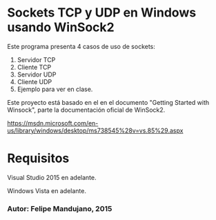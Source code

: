# Sockets TCP y UDP en Windows usando WinSock2

Este programa presenta 4 casos de uso de sockets:

1. Servidor TCP
2. Cliente TCP
3. Servidor UDP
4. Cliente UDP
5. Ejemplo para ver en clase.


Este proyecto está basado en el en el documento "Getting Started with Winsock", parte la documentación oficial de WinSock2.

https://msdn.microsoft.com/en-us/library/windows/desktop/ms738545%28v=vs.85%29.aspx

# Requisitos

Visual Studio 2015 en adelante.

Windows Vista en adelante.

### Autor: Felipe Mandujano, 2015